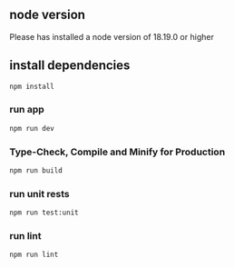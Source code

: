 ## node version

Please has installed a node version of 18.19.0 or higher

## install dependencies

```sh
npm install
```

### run app

```sh
npm run dev
```

### Type-Check, Compile and Minify for Production

```sh
npm run build
```

### run unit rests

```sh
npm run test:unit
```

### run lint

```sh
npm run lint
```
